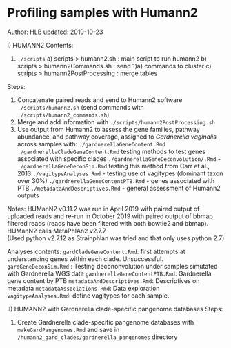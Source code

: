 # Profiling samples with Humann2 
Author: HLB
updated: 2019-10-23


I) HUMANN2
Contents: 
1) `./scripts`
	a) scripts > humann2.sh : main script to run humann2
	b) scripts > humann2Commands.sh : send 1)a) commands to cluster
	c) scripts > humann2PostProcessing :  merge tables

Steps:
1) Concatenate paired reads and send to Humann2 software `./scripts/humann2.sh` (send commands with `./scripts/humann2_commands.sh`)
2) Merge and add information with `./scripts/humann2PostProcessing.sh`
3) Use output from Humann2 to assess the gene families, pathway abundance, and pathway coverage, assigned to *Gardnerella vaginalis* across samples with:
   `./gardnerellaGeneContent.Rmd`
   `./gardnerellaCladeGeneContent.Rmd` testing methods to test genes associated with specific clades
   `./gardnerellaGeneDeconvolution/.Rmd` - `./gardnerellaGeneDeconSim.Rmd` testing this method from Carr et al., 2013
   `./vagitypeAnalyses.Rmd` - testing use of vagitypes (dominant taxon over 30%)
   `./gardnerellaGeneContentPTB.Rmd` - genes associated with PTB
   `./metadataAndDescriptives.Rmd` - general assessment of Humann2 outputs

Notes: 
HUManN2 v0.11.2 was run in April 2019 with paired output of uploaded reads and re-run in October 2019 with paired output of bbmap filtered reads (reads have been filtered with both bowtie2 and bbmap). 
HUManN2 calls MetaPhlAn2 v2.7.7  
(Used python v2.7.12 as Strainphlan was tried and that only uses python 2.7)

Analyses contents:
`gardCladeGeneContent.Rmd`: first attempts at understanding genes within each clade. Unsuccessful.
`gardGeneDeconSim.Rmd` : Testing decononvolution under samples simutated with Gardnerella WGS data
`gardnerellaGeneContentPTB.Rmd`: Gardnerella gene content by PTB
`metadataAndDescriptives.Rmd`: Descriptives on metadata
`metadataAssociations.Rmd`: Data exploration
`vagitypeAnalyses.Rmd`: define vagitypes for each sample.

II) HUMANN2 with Gardnerella clade-specific pangenome databases
Steps: 
1) Create Gardnerella clade-specific pangenome databases with `makeGardPangenomes.Rmd` and save in `/humann2_gard_clades/gardnerella_pangenomes` directory


